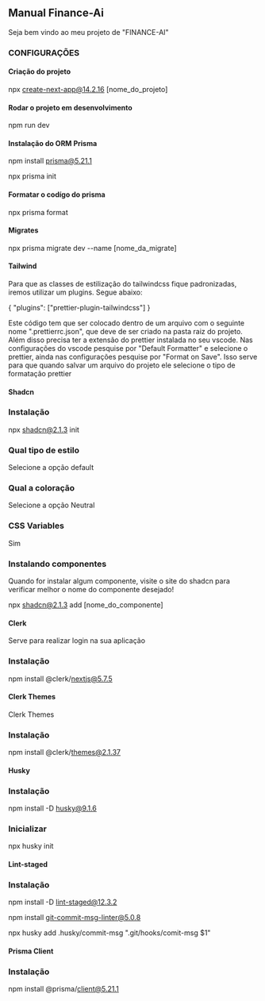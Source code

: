 ## Manual Finance-Ai

Seja bem vindo ao meu projeto de "FINANCE-AI"

### CONFIGURAÇÕES

#### Criação do projeto

npx create-next-app@14.2.16 [nome_do_projeto]

#### Rodar o projeto em desenvolvimento

npm run dev

#### Instalação do ORM Prisma

npm install prisma@5.21.1

npx prisma init

#### Formatar o codígo do prisma

npx prisma format

#### Migrates

npx prisma migrate dev --name [nome_da_migrate]

#### Tailwind

Para que as classes de estilização do tailwindcss fique padronizadas, iremos utilizar um plugins. Segue abaixo:

{
"plugins": ["prettier-plugin-tailwindcss"]
}

Este código tem que ser colocado dentro de um arquivo com o seguinte nome ".prettierrc.json", que deve de ser criado na pasta raiz do projeto. Além disso precisa ter a extensão do prettier instalada no seu vscode.
Nas configurações do vscode pesquise por "Default Formatter" e selecione o prettier, ainda nas configurações pesquise por "Format on Save".
Isso serve para que quando salvar um arquivo do projeto ele selecione o tipo de formatação prettier

#### Shadcn

### Instalação

npx shadcn@2.1.3 init

### Qual tipo de estilo

Selecione a opção default

### Qual a coloração

Selecione a opção Neutral

### CSS Variables

Sim

### Instalando componentes

Quando for instalar algum componente, visite o site do shadcn para verificar melhor o nome do componente desejado!

npx shadcn@2.1.3 add [nome_do_componente]

#### Clerk

Serve para realizar login na sua aplicação

### Instalação

npm install @clerk/nextjs@5.7.5

#### Clerk Themes

Clerk Themes

### Instalação

npm install @clerk/themes@2.1.37

#### Husky

### Instalação

npm install -D husky@9.1.6

### Inicializar

npx husky init

#### Lint-staged

### Instalação

npm install -D lint-staged@12.3.2

npm install git-commit-msg-linter@5.0.8

npx husky add .husky/commit-msg ".git/hooks/comit-msg \$1"

#### Prisma Client

### Instalação

npm install @prisma/client@5.21.1
